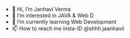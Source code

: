 - 👋 Hi, I’m Janhavi Verma
- 👀 I’m interested in JAVA & Web D
- 🌱 I’m currently learning Web Development
- 📫 How to reach me insta-ID @shhh.jaanhavii

<!---
Janhavi25verma/Janhavi25verma is a ✨ special ✨ repository because its `README.md` (this file) appears on your GitHub profile.
You can click the Preview link to take a look at your changes.
--->
